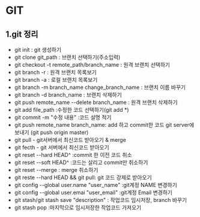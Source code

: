 # GIT 

## 1.git 정리

- git init : git 생성하기
- git clone git_path : 브랜치 선택하기(주소입력)
- git checkout -t remote_path/branch_name : 원격 브랜치 선택하기
- git branch -r : 원격 브랜치 목록보기
- git branch -a : 로컬 브랜치 목록보기
- git branch -m branch_name change_branch_name : 브랜치 이름 바꾸기
- git branch -d branch_name : 브랜치 삭제하기
- git push remote_name --delete branch_name : 원격 브랜치 삭제하기
- git add file_path :수정한 코드 선택하기(git add *)
- git commit -m "수정 내용" :코드 설명 적기
- git push remote_name branch_name: add 하고 commit한 코드 git server에 보내기
  (git push origin master)
- git pull - git서버에서 최신코드 받아오기 & merge
- git fecth - git 서버에서 최신코드 받아오기
- git reset --hard HEAD^ :commit 한 이전 코드 취소
- git reset --soft HEAD^ :코드는 살리고 commit만 취소하기
- git reset --merge : merge 취소하기
- git reste --hard HEAD && git pull: git 코드 강제로 받아오기
- git config --global user.name "user_name" :git계정 NAME 변경하기
- git config --global user.emai "user_email" :git계정 Email 변경하기
- git stash/git stash save "description" : 작업코드 임시저장, branch 바꾸기
- git stash pop :마지막으로 임시저장한 작업코드 가져오기








